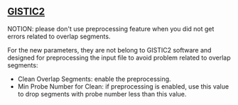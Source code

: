 ## [GISTIC2](/advance/gistic2)

NOTION: please don't use preprocessing feature when you did not get errors related to overlap segments.

For the new parameters, they are not belong to GISTIC2 software and designed for preprocessing the input file to avoid
problem related to overlap segments:

- Clean Overlap Segments: enable the preprocessing.
- Min Probe Number for Clean: if preprocessing is enabled, use this value to drop segments with probe number less than
  this value.